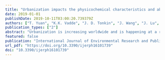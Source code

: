 ```yaml
---
title: "Urbanization impacts the physicochemical characteristics and abundance of fecal markers and bacterial pathogens in surface water"
date: 2019-01-01
publishDate: 2019-10-11T03:00:20.739379Z
authors: ["T. Yuan", "K.K. Vadde", "J. D. Tonkin", "J. Wang", "J. Lu", "Z. Zhang", "Y. Zhang", "A.J. McCarthy", "R. Sekar"]
publication_types: ["2"]
abstract: "Urbanization is increasing worldwide and is happening at a rapid rate in China in line with economic development. Urbanization can lead to major changes in freshwater environments through multiple chemical and microbial contaminants. We assessed the impact of urbanization on physicochemical characteristics and microbial loading in canals in Suzhou, a city that has experienced rapid urbanization in recent decades. Nine sampling locations covering three urban intensity classes (high, medium and low) in Suzhou were selected for field studies and three locations in Huangshan (natural reserve) were included as pristine control locations. Water samples were collected for physicochemical, microbiological and molecular analyses. Compared to medium and low urbanization sites, there were statistically significant higher levels of nutrients and total and thermotolerant coliforms (or fecal coliforms) in highly urbanized locations. The effect of urbanization was also apparent in the abundances of human-associated fecal markers and bacterial pathogens in water samples from highly urbanized locations. These results correlated well with land use types and anthropogenic activities at the sampling sites. The overall results indicate that urbanization negatively impacts water quality, providing high levels of nutrients and a microbial load that includes fecal markers and pathogens."
featured: false
publication: "International Journal of Environmental Research and Public Health"
url_pdf: "https://doi.org/10.3390/ijerph16101739"
doi: "10.3390/ijerph16101739"
---
```


